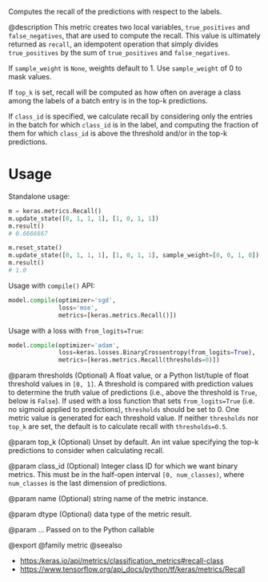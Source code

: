 Computes the recall of the predictions with respect to the labels.

@description
This metric creates two local variables, `true_positives` and
`false_negatives`, that are used to compute the recall. This value is
ultimately returned as `recall`, an idempotent operation that simply divides
`true_positives` by the sum of `true_positives` and `false_negatives`.

If `sample_weight` is `None`, weights default to 1.
Use `sample_weight` of 0 to mask values.

If `top_k` is set, recall will be computed as how often on average a class
among the labels of a batch entry is in the top-k predictions.

If `class_id` is specified, we calculate recall by considering only the
entries in the batch for which `class_id` is in the label, and computing the
fraction of them for which `class_id` is above the threshold and/or in the
top-k predictions.

# Usage
Standalone usage:

```python
m = keras.metrics.Recall()
m.update_state([0, 1, 1, 1], [1, 0, 1, 1])
m.result()
# 0.6666667
```

```python
m.reset_state()
m.update_state([0, 1, 1, 1], [1, 0, 1, 1], sample_weight=[0, 0, 1, 0])
m.result()
# 1.0
```

Usage with `compile()` API:

```python
model.compile(optimizer='sgd',
              loss='mse',
              metrics=[keras.metrics.Recall()])
```

Usage with a loss with `from_logits=True`:

```python
model.compile(optimizer='adam',
              loss=keras.losses.BinaryCrossentropy(from_logits=True),
              metrics=[keras.metrics.Recall(thresholds=0)])
```

@param thresholds
(Optional) A float value, or a Python list/tuple of float
threshold values in `[0, 1]`. A threshold is compared with
prediction values to determine the truth value of predictions (i.e.,
above the threshold is `True`, below is `False`). If used with a
loss function that sets `from_logits=True` (i.e. no sigmoid
applied to predictions), `thresholds` should be set to 0.
One metric value is generated for each threshold value.
If neither `thresholds` nor `top_k` are set,
the default is to calculate recall with `thresholds=0.5`.

@param top_k
(Optional) Unset by default. An int value specifying the top-k
predictions to consider when calculating recall.

@param class_id
(Optional) Integer class ID for which we want binary metrics.
This must be in the half-open interval `[0, num_classes)`, where
`num_classes` is the last dimension of predictions.

@param name
(Optional) string name of the metric instance.

@param dtype
(Optional) data type of the metric result.

@param ...
Passed on to the Python callable

@export
@family metric
@seealso
+ <https:/keras.io/api/metrics/classification_metrics#recall-class>
+ <https://www.tensorflow.org/api_docs/python/tf/keras/metrics/Recall>
